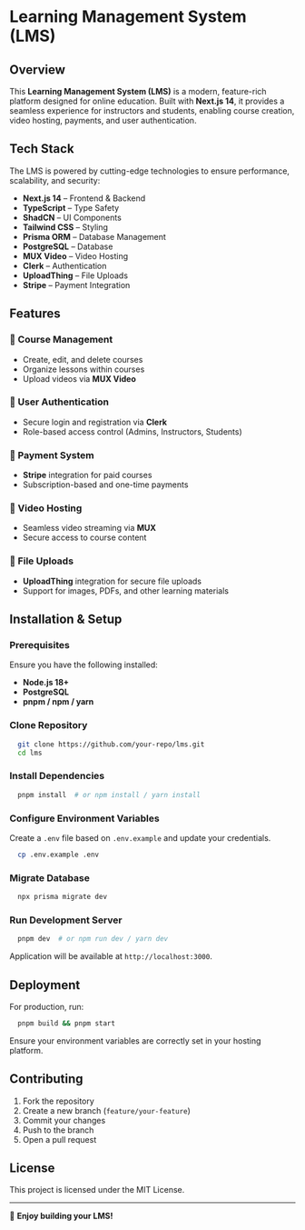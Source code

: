 # Learning Management System (LMS)

## Overview
This **Learning Management System (LMS)** is a modern, feature-rich platform designed for online education. Built with **Next.js 14**, it provides a seamless experience for instructors and students, enabling course creation, video hosting, payments, and user authentication.

## Tech Stack
The LMS is powered by cutting-edge technologies to ensure performance, scalability, and security:
- **Next.js 14** – Frontend & Backend
- **TypeScript** – Type Safety
- **ShadCN** – UI Components
- **Tailwind CSS** – Styling
- **Prisma ORM** – Database Management
- **PostgreSQL** – Database
- **MUX Video** – Video Hosting
- **Clerk** – Authentication
- **UploadThing** – File Uploads
- **Stripe** – Payment Integration

## Features
### 🔹 Course Management
- Create, edit, and delete courses
- Organize lessons within courses
- Upload videos via **MUX Video**

### 🔹 User Authentication
- Secure login and registration via **Clerk**
- Role-based access control (Admins, Instructors, Students)

### 🔹 Payment System
- **Stripe** integration for paid courses
- Subscription-based and one-time payments

### 🔹 Video Hosting
- Seamless video streaming via **MUX**
- Secure access to course content

### 🔹 File Uploads
- **UploadThing** integration for secure file uploads
- Support for images, PDFs, and other learning materials

## Installation & Setup
### Prerequisites
Ensure you have the following installed:
- **Node.js 18+**
- **PostgreSQL**
- **pnpm / npm / yarn**

### Clone Repository
```sh
  git clone https://github.com/your-repo/lms.git
  cd lms
```

### Install Dependencies
```sh
  pnpm install  # or npm install / yarn install
```

### Configure Environment Variables
Create a `.env` file based on `.env.example` and update your credentials.
```sh
  cp .env.example .env
```

### Migrate Database
```sh
  npx prisma migrate dev
```

### Run Development Server
```sh
  pnpm dev  # or npm run dev / yarn dev
```
Application will be available at `http://localhost:3000`.

## Deployment
For production, run:
```sh
  pnpm build && pnpm start
```
Ensure your environment variables are correctly set in your hosting platform.

## Contributing
1. Fork the repository
2. Create a new branch (`feature/your-feature`)
3. Commit your changes
4. Push to the branch
5. Open a pull request

## License
This project is licensed under the MIT License.

---
🚀 **Enjoy building your LMS!**

